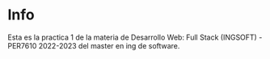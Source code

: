 # Info
Esta es la practica 1 de la materia de  Desarrollo Web: Full Stack (INGSOFT) - PER7610 2022-2023 del master en ing de software. 
